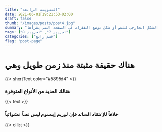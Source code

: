 ```yaml
---
title: "التدوينة الرابعة"
date: 2021-06-01T19:21:53+02:00
draft: false
thumb: "/images/posts/post4.jpg"
summary: "هناك حقيقة مثبتة منذ زمن طويل وهي أن المحتوى المقروء لصفحة ما سيلهي القارئ عن التركيز على الشكل الخارجي للنص أو شكل توضع الفقرات في الصفحة التي يقرأها"
tags: ["تجريبى 7", "تجريبى 8"]
categories: ["قسم رابع"]
flag: "post-page"
---
```


# هناك حقيقة مثبتة منذ زمن طويل وهي 

{{< shortText color="#5895d4" >}}

### هنالك العديد من الأنواع المتوفرة

{{< text >}}

### خلافاَ للإعتقاد السائد فإن لوريم إيبسوم ليس نصاَ عشوائياً

{{< ollist >}}